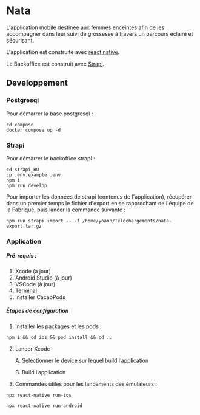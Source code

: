 # Nata

L'application mobile destinée aux femmes enceintes afin de les accompagner dans leur suivi de grossesse à travers un parcours éclairé et sécurisant.

L'application est construite avec [react native](https://reactnative.dev/docs/getting-started).

Le Backoffice est construit avec [Strapi](https://docs.strapi.io/dev-docs/intro).

## Developpement

### Postgresql

Pour démarrer la base postgresql :
```
cd compose
docker compose up -d
```

### Strapi
Pour démarrer le backoffice strapi :
```
cd strapi_BO
cp .env.example .env
npm i
npm run develop
```

Pour importer les données de strapi (contenus de l'application), récupérer dans un premier temps le fichier d'export en se rapprochant de l'équipe de la Fabrique, puis lancer la commande suivante : 
```
npm run strapi import -- -f /home/yoann/Téléchargements/nata-export.tar.gz 
```

### Application

##### Pré-requis :
1.  Xcode (à jour)
2.  Android Studio (à jour)
3.  VSCode (à jour)
4.  Terminal
5.  Installer CacaoPods

##### Étapes de configuration

1.  Installer les packages et les pods :

```tsx
npm i && cd ios && pod install && cd ..
```

2.  Lancer Xcode
    
    A. Selectionner le device sur lequel build l’application
    
    B. Build l’application

2.  Commandes utiles pour les lancements des émulateurs :
    
```tsx
npx react-native run-ios
```
```tsx
npx react-native run-android
```
